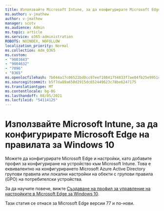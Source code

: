 ```yaml
---
title: Използвайте Microsoft Intune, за да конфигурирате Microsoft Edge на правилата за Windows 10
ms.author: v-jmathew
author: v-jmathew
manager: scotv
ms.audience: Admin
ms.topic: article
ms.service: o365-administration
ROBOTS: NOINDEX, NOFOLLOW
localization_priority: Normal
ms.collection: Adm_O365
ms.custom:
- "9003843"
- "9004632"
- "7096"
- "8365"
ms.openlocfilehash: 7b044a17c06522bd0cc97eef10841754833f7ae04fb25e9951c1d9df7e93f6f9
ms.sourcegitcommit: b5f7da89a650d2915dc652449623c78be6247175
ms.translationtype: MT
ms.contentlocale: bg-BG
ms.lasthandoff: 08/05/2021
ms.locfileid: "54114125"
---
```

# <a name="use-microsoft-intune-to-configure-microsoft-edge-policy-settings-for-windows-10"></a>Използвайте Microsoft Intune, за да конфигурирате Microsoft Edge на правилата за Windows 10

Можете да конфигурирате Microsoft Edge и настройки, като добавите профил за конфигуриране на устройство към Microsoft Intune. Това е еквивалентно на конфигурирането Microsoft Azure Active Directory групови правила или локални настройки на обекти с групови правила (GPO) на потребителски устройства.

За да научите повече, вижте [Създаване на профил за управление на настройките в Microsoft Edge за Windows 10](https://go.microsoft.com/fwlink/?linkid=2133700).

Тази статия се отнася за Microsoft Edge версии 77 и по-нови.
